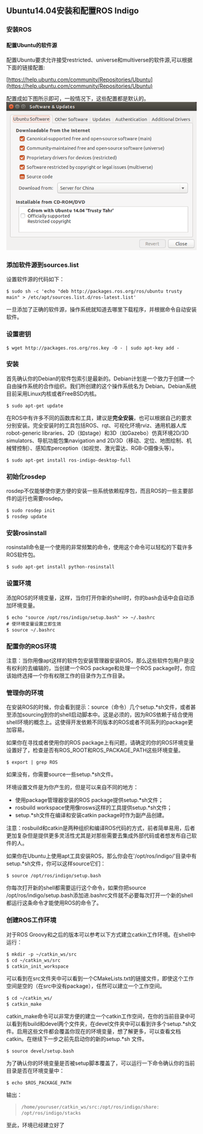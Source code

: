 ## Ubuntu14.04安装和配置ROS Indigo

### 安装ROS

#### 配置Ubuntu的软件源

配置Ubuntu要求允许接受restricted、universe和multiverse的软件源,可以根据下面的链接配置:

[https://help.ubuntu.com/community/Repositories/Ubuntu](https://help.ubuntu.com/community/Repositories/Ubuntu)

配置成如下图所示即可，一般情况下，这些配置都是默认的。 ![ros_1](.\img\ros_1.png)

### 添加软件源到sources.list

设置软件源的代码如下：

```shell
$ sudo sh -c 'echo "deb http://packages.ros.org/ros/ubuntu trusty main" > /etc/apt/sources.list.d/ros-latest.list'
```

一旦添加了正确的软件源，操作系统就知道去哪里下载程序，并根据命令自动安装软件。

### 设置密钥

```shell
$ wget http://packages.ros.org/ros.key -O - | sudo apt-key add -
```

### 安装

首先确认你的Debian的软件包索引是最新的。Debian计划是一个致力于创建一个自由操作系统的合作组织。我们所创建的这个操作系统名为 Debian。Debian系统目前采用Linux内核或者FreeBSD内核。

```shell
$ sudo apt-get update
```

在ROS中有许多不同的函数库和工具，建议是**完全安装**，也可以根据自己的要求分别安装。完全安装时的工具包括ROS、rqt、可视化环境rviz、通用机器人库robot-generic libraries、2D（如stage）和3D（如Gazebo）仿真环境2D/3D simulators、导航功能包集navigation and 2D/3D（移动、定位、地图绘制、机械臂控制）、感知库perception（如视觉、激光雷达、RGB-D摄像头等）。

```shell
$ sudo apt-get install ros-indigo-desktop-full
```

### 初始化rosdep

rosdep不仅能够使你更方便的安装一些系统依赖程序包，而且ROS的一些主要部件的运行也需要rosdep。

```shell
$ sudo rosdep init
$ rosdep update
```

### 安装rosinstall

rosinstall命令是一个使用的非常频繁的命令，使用这个命令可以轻松的下载许多ROS软件包。

```shell
$ sudo apt-get install python-rosinstall
```

### 设置环境

添加ROS的环境变量，这样，当你打开你新的shell时，你的bash会话中会自动添加环境变量。

```shell
$ echo "source /opt/ros/indigo/setup.bash" >> ~/.bashrc
# 使环境变量设置立即生效
$ source ~/.bashrc
```

### 配置你的ROS环境

注意：当你用像apt这样的软件包安装管理器安装ROS，那么这些软件包用户是没有权利的去编辑的，当创建一个ROS package和处理一个ROS package时，你应该始终选择一个你有权限工作的目录作为工作目录。

### 管理你的环境

在安装ROS的时候，你会看到提示：source（命令）几个setup.*sh文件，或者甚至添加sourcing到你的shell启动脚本中。这是必须的，因为ROS依赖于结合使用shell环境的概念上。这使得开发依赖不同版本的ROS或者不同系列的package更加容易。

如果你在寻找或者使用你的ROS package上有问题，请确定的你的ROS环境变量设置好了，检查是否有ROS_ROOT和ROS_PACKAGE_PATH这些环境变量。

```shell
$ export | grep ROS
```

如果没有，你需要source一些setup.*sh文件。

环境设置文件是为你产生的，但是可以来自不同的地方：

- 使用package管理器安装的ROS package提供setup.*sh文件；
- rosbuild workspace使用像rosws这样的工具提供setup.*sh文件；
- setup.*sh文件在编译和安装catkin package时作为副产品创建。

注意：rosbuild和catkin是两种组织和编译ROS代码的方式，前者简单易用，后者更加复杂但是提供更多灵活性尤其是对那些需要去集成外部代码或者想发布自己软件的人。

如果你在Ubuntu上使用apt工具安装ROS，那么你会在'/opt/ros/indigo/'目录中有setup.*sh文件，你可以这样source它们：

```shell
$ source /opt/ros/indigo/setup.bash
```

你每次打开新的shell都需要运行这个命令，如果你把source /opt/ros/indigo/setup.bash添加进.bashrc文件就不必要每次打开一个新的shell都运行这条命令才能使用ROS的命令了。

### 创建ROS工作环境

对于ROS Groovy和之后的版本可以参考以下方式建立catkin工作环境。在shell中运行：

```shell
$ mkdir -p ~/catkin_ws/src
$ cd ~/catkin_ws/src
$ catkin_init_workspace
```

可以看到在src文件夹中可以看到一个CMakeLists.txt的链接文件，即使这个工作空间是空的（在src中没有package），任然可以建立一个工作空间。

```shell
$ cd ~/catkin_ws/
$ catkin_make
```

catkin_make命令可以非常方便的建立一个catkin工作空间，在你的当前目录中可以看到有build和devel两个文件夹，在devel文件夹中可以看到许多个setup.*sh文件。启用这些文件都会覆盖你现在的环境变量，想了解更多，可以查看文档catkin。在继续下一步之前先启动你的新的setup.*sh 文件。

```shell
$ source devel/setup.bash
```

为了确认你的环境变量是否被setup脚本覆盖了，可以运行一下命令确认你的当前目录是否在环境变量中：

```shell
$ echo $ROS_PACKAGE_PATH
```

输出：

> ```
> /home/youruser/catkin_ws/src:/opt/ros/indigo/share:
> /opt/ros/indigo/stacks
> ```

至此，环境已经建立好了



